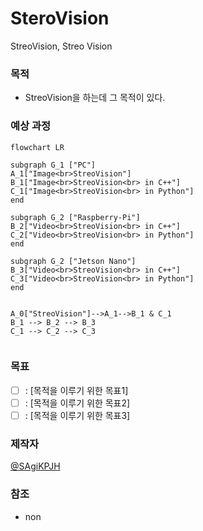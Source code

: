 # SteroVision
StreoVision, Streo Vision

### 목적
- StreoVision을 하는데 그 목적이 있다.

### 예상 과정

```mermaid
flowchart LR

subgraph G_1 ["PC"]
A_1["Image<br>StreoVision"]
B_1["Image<br>StreoVision<br> in C++"]
C_1["Image<br>StreoVision<br> in Python"]
end

subgraph G_2 ["Raspberry-Pi"]
B_2["Video<br>StreoVision<br> in C++"]
C_2["Video<br>StreoVision<br> in Python"]
end

subgraph G_2 ["Jetson Nano"]
B_3["Video<br>StreoVision<br> in C++"]
C_3["Video<br>StreoVision<br> in Python"]
end


A_0["StreoVision"]-->A_1-->B_1 & C_1
B_1 --> B_2 --> B_3
C_1 --> C_2 --> C_3


```

### 목표
- [ ] : [목적을 이루기 위한 목표1]
- [ ] : [목적을 이루기 위한 목표2]
- [ ] : [목적을 이루기 위한 목표3]

### 제작자
[@SAgiKPJH](https://github.com/SAgiKPJH)

### 참조
- non
